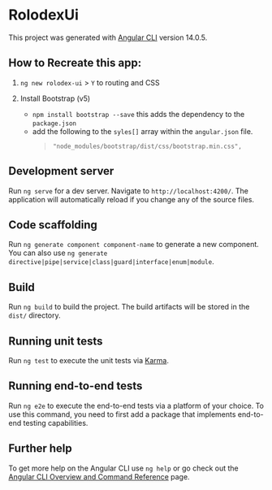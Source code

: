 # RolodexUi

This project was generated with [Angular CLI](https://github.com/angular/angular-cli) version 14.0.5.

## How to Recreate this app:

1. `ng new rolodex-ui` > `Y` to routing and CSS

2. Install Bootstrap (v5) 
    - `npm install bootstrap --save` this adds the dependency to the `package.json`
    - add the following to the `syles[]` array within the `angular.json` file.
      > `"node_modules/bootstrap/dist/css/bootstrap.min.css",`


## Development server

Run `ng serve` for a dev server. Navigate to `http://localhost:4200/`. The application will automatically reload if you change any of the source files.

## Code scaffolding

Run `ng generate component component-name` to generate a new component. You can also use `ng generate directive|pipe|service|class|guard|interface|enum|module`.

## Build

Run `ng build` to build the project. The build artifacts will be stored in the `dist/` directory.

## Running unit tests

Run `ng test` to execute the unit tests via [Karma](https://karma-runner.github.io).

## Running end-to-end tests

Run `ng e2e` to execute the end-to-end tests via a platform of your choice. To use this command, you need to first add a package that implements end-to-end testing capabilities.

## Further help

To get more help on the Angular CLI use `ng help` or go check out the [Angular CLI Overview and Command Reference](https://angular.io/cli) page.
